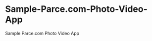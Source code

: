 Sample-Parce.com-Photo-Video-App
================================

Sample Parce.com Photo Video App

